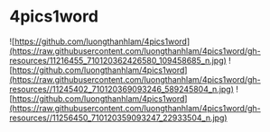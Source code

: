# 4pics1word

[comment]:[Download] (https://github.com/ltlam93/4pics1word/blob/master/4pics1word.apk)

![https://github.com/luongthanhlam/4pics1word](https://raw.githubusercontent.com/luongthanhlam/4pics1word/gh-resources/11216455_710120362426580_109458685_n.jpg)
![https://github.com/luongthanhlam/4pics1word](https://raw.githubusercontent.com/luongthanhlam/4pics1word/gh-resources//11245402_710120369093246_589245804_n.jpg)
![https://github.com/luongthanhlam/4pics1word](https://raw.githubusercontent.com/luongthanhlam/4pics1word/gh-resources//11256450_710120359093247_22933504_n.jpg)

